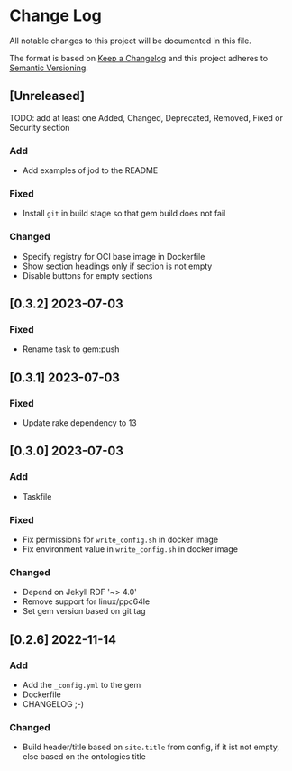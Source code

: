 # Change Log

All notable changes to this project will be documented in this file.

The format is based on [Keep a Changelog](http://keepachangelog.com/) and this project adheres to [Semantic Versioning](http://semver.org/).

## [Unreleased]

TODO: add at least one Added, Changed, Deprecated, Removed, Fixed or Security section

### Add
- Add examples of jod to the README

### Fixed
- Install `git` in build stage so that gem build does not fail

### Changed
- Specify registry for OCI base image in Dockerfile
- Show section headings only if section is not empty
- Disable buttons for empty sections


## [0.3.2] 2023-07-03

### Fixed
- Rename task to gem:push

## [0.3.1] 2023-07-03

### Fixed
- Update rake dependency to 13

## [0.3.0] 2023-07-03

### Add
- Taskfile

### Fixed
- Fix permissions for `write_config.sh` in docker image
- Fix environment value in `write_config.sh` in docker image

### Changed
- Depend on Jekyll RDF '~> 4.0'
- Remove support for linux/ppc64le
- Set gem version based on git tag


## [0.2.6] 2022-11-14

### Add
- Add the `_config.yml` to the gem
- Dockerfile
- CHANGELOG ;-)

### Changed
- Build header/title based on `site.title` from config, if it ist not empty, else based on the ontologies title
